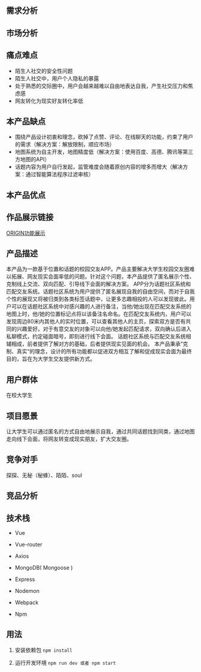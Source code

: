 
## 需求分析

## 市场分析

## 痛点难点
- 陌生人社交的安全性问题
- 陌生人社交中，用户个人隐私的暴露
- 处于熟悉的交际圈中，用户会越来越难以自由地表达自我，产生社交压力和焦虑感
- 网友转化为现实好友转化率低

## 本产品缺点
- 围绕产品设计初衷和理念，砍掉了点赞、评论、在线聊天的功能，约束了用户的需求（解决方案：解放限制，顺应市场）
- 地图系统为自主开发，地图精度低（解决方案：使用百度、高德、腾讯等第三方地图的API）
- 话题内容为用户自行发起，监管难度会随着原创内容的增多而增大（解决方案：通过智能算法程序过滤审核）

## 本产品优点

## 作品展示链接
[ORIGIN功能展示](https://v.youku.com/v_show/id_XNDE4MDY0NjQ4OA==.html?x=&sharefrom=android&sharekey=c2184bbc0fdfd336cfbd28d4cd8bd8764)

## 产品描述
本产品为一款基于位置和话题的校园交友APP。产品主要解决大学生校园交友圈难以拓展、网友现实会面率低的问题。针对这个问题，本产品提供了匿名展示个性、克制线上交流、双向匹配、引导线下会面的解决方案。
APP分为话题社区系统和匹配交友系统。话题社区系统为用户提供了匿名展现自我的自由空间，而对于自我个性的展现又将被归类到各类标签话题中，让更多志趣相投的人可以发现彼此。用户可以在话题社区系统中对感兴趣的人进行备注，当他/她出现在匹配交友系统的地图上时，他/她的位置标记点将以该备注名命名。在匹配交友系统内，用户可以发现周边80米内其他人的实时位置，可以查看其他人的主页，探索双方是否有共同的兴趣爱好。对于有意交友的对象可以向他/她发起匹配请求，双向确认后进入私聊模式，约定碰面暗号，即刻进行线下会面。
话题社区系统与匹配交友系统相辅相成，前者提供了解对方的基础，后者提供现实见面的机会。
本产品秉承“克制、真实”的理念，设计的所有功能都以促进双方相互了解和促成现实会面为最终目的，旨在为大学生交友提供新方式。

## 用户群体
在校大学生

## 项目愿景
让大学生可以通过匿名的方式自由地展示自我，通过共同话题找到同类，通过地图走向线下会面，将网友转变成现实朋友，扩大交友圈。

## 竞争对手
探探、无秘（秘蜂）、陌陌、soul

## 竞品分析


## 技术栈
- Vue
- Vue-router
- Axios

- MongoDB( Mongoose )

- Express
- Nodemon
- Webpack
- Npm

## 用法

1. 安装依赖包
   `npm install`

2. 运行开发环境
   `npm run dev 或者 npm start` 


